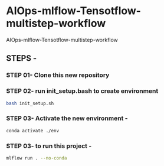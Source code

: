 # AIOps-mlflow-Tensotflow-multistep-workflow
AIOps-mlflow-Tensotflow-multistep-workflow

## STEPS -

### STEP 01- Clone this new repository

### STEP 02- run init_setup.bash to create environment
```bash 
bash init_setup.sh
```

### STEP 03- Activate the new environment - 
```bash
conda activate ./env
```

### STEP 03- to run this project -
```bash
mlflow run . --no-conda
```
